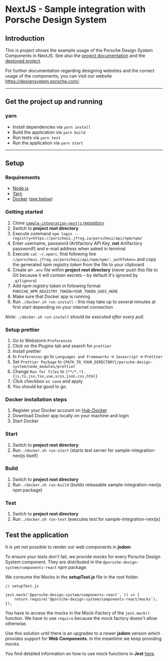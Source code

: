 # NextJS - Sample integration with Porsche Design System

## Introduction

This is project shows the example usage of the Porsche Design System Components in NextJS. See also the [project documentation](https://designsystem.porsche.com/v1/#/start-coding/nextjs) and the [deployed project](https://porscheui.github.io/sample-integration-nextjs).

For further documentation regarding designing websites and the correct usage of the components, you can visit our website https://designsystem.porsche.com/.

---

## Get the project up and running

### yarn

- Install dependencies via `yarn install`
- Build the application via `yarn build`
- Run tests via `yarn test`
- Run the application via `yarn start`

---

## Setup

### Requirements

- [Node.js](https://nodejs.org)
- [Yarn](https://yarnpkg.com)
- [Docker](https://www.docker.com) ([see below](#docker-installation-steps))

### Getting started

1. Clone [`sample-integration-nextjs` repository](https://github.com/porscheui/sample-integration-nextjs)
1. Switch to **project root directory**
1. Execute command `npm login --registry=https://porscheui.jfrog.io/porscheui/api/npm/npm/`
1. Enter username, password (Artifactory API Key, **not** Artifactory password!) and e-mail address when asked in terminal
1. Execute `cat ~/.npmrc`, find following line `//porscheui.jfrog.io/porscheui/api/npm/npm/:_authToken=` and copy the generated _npm registry token_ from the file to your clipboard
1. Create an `.env` file within **project root directory** (never push this file to Git because it will contain secrets – by default it's ignored by `.gitignore`)
1. Add _npm registry token_ in following format `PORSCHE_NPM_REGISTRY_TOKEN=YOUR_TOKEN_GOES_HERE`
1. Make sure that Docker app is running
1. Run `./docker.sh run-install` - this may take up to several minutes at first start depending on your internet connection

_Note: `./docker.sh run-install` should be executed after every pull._

### Setup prettier

1. Go to Webstorm `Preferences`
1. Click on the Plugins tab and search for `prettier`
1. Install prettier
1. In `Preferences` go to `Languages and Frameworks` -> `Javascript` -> `Prettier`
1. Set `Prettier Package` to `{PATH_TO_YOUR_DIRECTORY}/porsche-design-system/node_modules/prettier`
1. Change `Run for files` to `{**/*,*}.{js,ts,jsx,tsx,vue,scss,json,css,html}`
1. Click checkbox `on save` and apply
1. You should be good to go.

### Docker installation steps

1. Register your Docker account on [Hub-Docker](https://hub.docker.com)
1. Download Docker app locally on your machine and login
1. Start Docker

### Start

1. Switch to **project root directory**
1. Run `./docker.sh run-start` (starts test server for sample-integration-nextjs itself)

### Build

1. Switch to **project root directory**
1. Run `./docker.sh run-build` (builds releasable sample-integration-nextjs npm package)

### Test

1. Switch to **project root directory**
1. Run `./docker.sh run-test` (executes test for sample-integration-nextjs)

## Test the application

It is yet not possible to render our web components in **jsdom**.

To ensure your tests don't fail, we provide mocks for every Porsche Design System component. They are distributed in the `@porsche-design-system/components-react` npm package.

We consume the Mocks in the **setupTest.js** file in the root folder.

```
// setupTest.js

jest.mock('@porsche-design-system/components-react', () => {
    return require('@porsche-design-system/components-react/mocks');
});
```

You have to access the mocks in the Mock-Factory of the `jest.mock()` function. We have to use `require` because the mock factory doesn't allow otherwise.

Use this solution until there is an upgrades to a newer **jsdom** version which provides support for **Web Components**. In the meantime we keep providing mocks.

You find detailed information on how to use mock functions in **Jest** [here](https://jestjs.io/docs/en/mock-functions.html).
